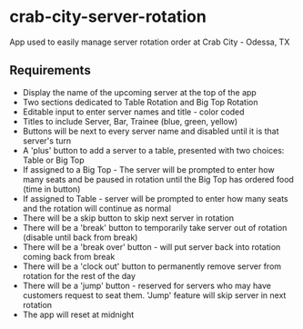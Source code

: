 # crab-city-server-rotation
App used to easily manage server rotation order at Crab City - Odessa, TX


## Requirements
- Display the name of the upcoming server at the top of the app
- Two sections dedicated to Table Rotation and Big Top Rotation
- Editable input to enter server names and title - color coded
- Titles to include Server, Bar, Trainee (blue, green, yellow)
- Buttons will be next to every server name and disabled until it is that server's turn
- A 'plus' button to add a server to a table, presented with two choices: Table or Big Top
- If assigned to a Big Top - The server will be prompted to enter how many seats and be paused in rotation until the Big Top has ordered food (time in button)
- If assigned to Table - server will be prompted to enter how many seats and the rotation will continue as normal
- There will be a skip button to skip next server in rotation
- There will be a 'break' button to temporarily take server out of rotation (disable until back from break)
- There will be a 'break over' button - will put server back into rotation coming back from break
- There will be a 'clock out' button to permanently remove server from rotation for the rest of the day
- There will be a 'jump' button - reserved for servers who may have customers request to seat them. 'Jump' feature will skip server in next rotation
- The app will reset at midnight